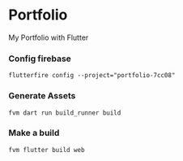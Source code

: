 # Portfolio

My Portfolio with Flutter

### Config firebase

```
flutterfire config --project="portfolio-7cc08"
```

### Generate Assets

```
fvm dart run build_runner build
```

### Make a build

```
fvm flutter build web
```